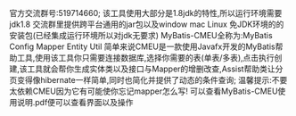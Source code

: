 官方交流群号:519714660;
该工具使用大部分是1.8jdk的特性,所以运行环境需要jdk1.8
交流群里提供跨平台通用的jar包以及window  mac  Linux 免JDK环境的的安装包(已经集成运行环境所以对jdk无要求)
MyBatis-CMEU全称为:MyBatis Config Mapper Entity Util 
简单来说CMEU是一款使用Javafx开发的MyBatis帮助工具,使用该工具你只需要连接数据库,选择你需要的表(单表/多表),点击执行创建,该工具就会帮你生成实体类以及接口与Mapper的增删改查,Assist帮助类让分页变得像hibernate一样简单,同时也简化并提供了动态的条件查询;
温馨提示:不要太依赖CMEU因为它有可能使你忘记mapper怎么写!
可以查看MyBatis-CMEU使用说明.pdf便可以查看界面以及操作

